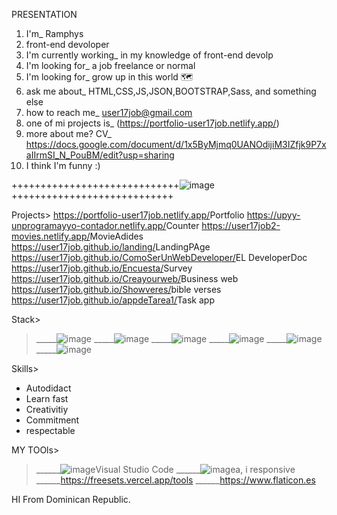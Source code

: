 PRESENTATION 

1. I'm_ Ramphys
2. front-end devoloper
3. I'm currently working_ in my knowledge of front-end devolp
4. I'm looking for_ a job freelance or normal
5. I'm looking for_ grow up in this world 🗺 
6. ask me about_ HTML,CSS,JS,JSON,BOOTSTRAP,Sass, and something else
7. how to reach me_ user17job@gmail.com
8. one of mi projects is_ (https://portfolio-user17job.netlify.app/)
9. more about me? CV_ https://docs.google.com/document/d/1x5ByMjmq0UANOdijiM3IZfjk9P7xaIIrmSI_N_PouBM/edit?usp=sharing
10. I think I'm funny :)



+++++++++++++++++++++++++++++![image](https://github.com/User17job/User17job/assets/131003304/191e79ef-8f7e-4f24-9381-aafb157ec040)++++++++++++++++++++++++++++




Projects>
<https://portfolio-user17job.netlify.app/>Portfolio
<https://upyy-unprogramayyo-contador.netlify.app/>Counter
<https://user17job2-movies.netlify.app/>MovieAdides
<https://user17job.github.io/landing/>LandingPAge
<https://user17job.github.io/ComoSerUnWebDeveloper/>EL DeveloperDoc
<https://user17job.github.io/Encuesta/>Survey
<https://user17job.github.io/Creayourweb/>Business web
<https://user17job.github.io/Showveres/>bible verses
<https://user17job.github.io/appdeTarea1/>Task app


Stack>
>_____![image](https://github.com/User17job/User17job/assets/131003304/9b0af587-d7d9-4e85-a012-b001b03b6366)
>_____![image](https://github.com/User17job/User17job/assets/131003304/dd0c7c79-1f81-4d50-9442-db1871d57990)
>_____![image](https://github.com/User17job/User17job/assets/131003304/e1e3d69a-94c1-45f9-9d40-d4c29f4dd116)
>_____![image](https://github.com/User17job/User17job/assets/131003304/447efdd3-fbf8-410f-9b17-346388bbac87)
>_____![image](https://github.com/User17job/User17job/assets/131003304/970212b0-ed00-4f83-9780-ce3e1b561661)
>_____![image](https://github.com/User17job/User17job/assets/131003304/66b3ec61-7f53-44fa-bb9a-ddcf8f9dcde1)



Skills>
- Autodidact
- Learn fast
- Creativitiy
- Commitment
- respectable 


MY TOOls>
>______![image](https://github.com/User17job/User17job/assets/131003304/71165059-eab3-4b31-bd17-6982e7ef067e)Visual Studio Code
>______![image](https://github.com/User17job/User17job/assets/131003304/2db10170-9bbf-477b-9286-7e59fde76e50)a, i responsive
>______https://freesets.vercel.app/tools
>______https://www.flaticon.es





HI From Dominican Republic.
